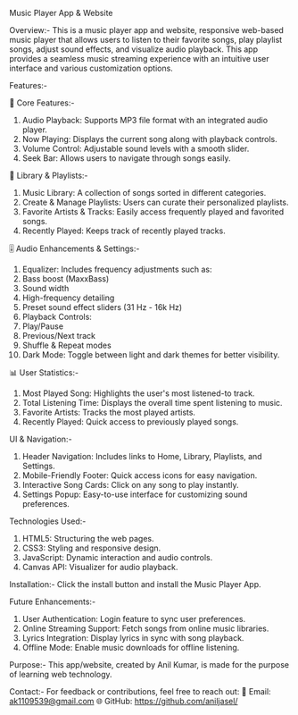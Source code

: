 Music Player App & Website

Overview:-
This is a music player app and website, responsive web-based music player that allows users to listen to their favorite songs, 
play playlist songs, adjust sound effects, and visualize audio playback. 
This app provides a seamless music streaming experience with an intuitive user interface and various customization options.

Features:-

🎵 Core Features:-
1. Audio Playback: Supports MP3 file format with an integrated audio player.
2. Now Playing: Displays the current song along with playback controls.
3. Volume Control: Adjustable sound levels with a smooth slider.
4. Seek Bar: Allows users to navigate through songs easily.

🎼 Library & Playlists:-
1. Music Library: A collection of songs sorted in different categories.
2. Create & Manage Playlists: Users can curate their personalized playlists.
3. Favorite Artists & Tracks: Easily access frequently played and favorited songs.
4. Recently Played: Keeps track of recently played tracks.

🎚️ Audio Enhancements & Settings:-
1. Equalizer: Includes frequency adjustments such as:
2. Bass boost (MaxxBass)
3. Sound width
4. High-frequency detailing
5. Preset sound effect sliders (31 Hz - 16k Hz)
6. Playback Controls:
7. Play/Pause
8. Previous/Next track
9. Shuffle & Repeat modes
10. Dark Mode: Toggle between light and dark themes for better visibility.

📊 User Statistics:-
1. Most Played Song: Highlights the user's most listened-to track.
2. Total Listening Time: Displays the overall time spent listening to music.
3. Favorite Artists: Tracks the most played artists.
4. Recently Played: Quick access to previously played songs.

UI & Navigation:-
1. Header Navigation: Includes links to Home, Library, Playlists, and Settings.
2. Mobile-Friendly Footer: Quick access icons for easy navigation.
3. Interactive Song Cards: Click on any song to play instantly.
4. Settings Popup: Easy-to-use interface for customizing sound preferences.

Technologies Used:-
1. HTML5: Structuring the web pages.
2. CSS3: Styling and responsive design.
3. JavaScript: Dynamic interaction and audio controls.
4. Canvas API: Visualizer for audio playback.

Installation:- 
Click the install button and install the Music Player App.

Future Enhancements:-
1. User Authentication: Login feature to sync user preferences.
2. Online Streaming Support: Fetch songs from online music libraries.
3. Lyrics Integration: Display lyrics in sync with song playback.
4. Offline Mode: Enable music downloads for offline listening.

Purpose:-
This app/website, created by Anil Kumar, is made for the purpose of learning web technology.

Contact:- 
For feedback or contributions, feel free to reach out:
📧 Email: ak1109539@gmail.com
🌐 GitHub: https://github.com/aniljasel/
